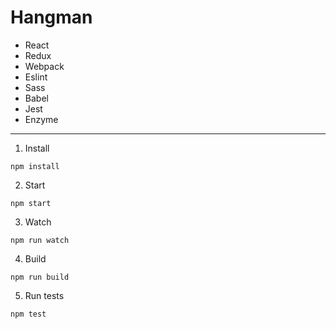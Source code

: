 # Hangman

* React
* Redux
* Webpack
* Eslint
* Sass
* Babel
* Jest
* Enzyme

---

1. Install
```shell
npm install
```

2. Start
```shell
npm start
```

3. Watch
```shell
npm run watch
```

4. Build
```shell
npm run build
```

5. Run tests
```shell
npm test
```